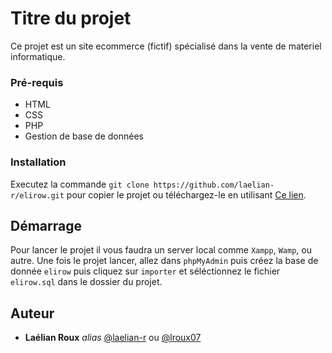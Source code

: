 # Titre du projet
Ce projet est un site ecommerce (fictif) spécialisé dans la vente de materiel informatique.

### Pré-requis
- HTML
- CSS
- PHP
- Gestion de base de données

### Installation
Executez la commande ``git clone https://github.com/laelian-r/elirow.git`` pour copier le projet
ou téléchargez-le en utilisant [Ce lien](https://github.com/laelian-r/elirow/archive/refs/heads/main.zip).

## Démarrage
Pour lancer le projet il vous faudra un server local comme `Xampp`, `Wamp`, ou autre.
Une fois le projet lancer, allez dans `phpMyAdmin` puis créez la base de donnée `elirow` puis cliquez sur `importer` et séléctionnez le fichier `elirow.sql` dans le dossier du projet.
## Auteur
* **Laélian Roux** _alias_ [@laelian-r](https://github.com/laelian-r) ou [@lroux07](https://github.com/lroux07)